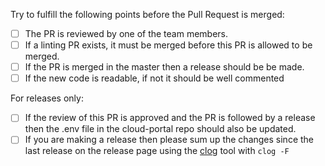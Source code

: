 Try to fulfill the following points before the Pull Request is merged:

- [ ] The PR is reviewed by one of the team members.
- [ ] If a linting PR exists, it must be merged before this PR is allowed to be merged.
- [ ] If the PR is merged in the master then a release should be be made.
- [ ] If the new code is readable, if not it should be well commented

For releases only:

- [ ] If the review of this PR is approved and the PR is followed by a release then the .env file 
  in the cloud-portal repo should also be updated. 
- [ ] If you are making a release then please sum up the changes since the last release on the release page using the [clog](https://github.com/clog-tool/clog-cli) tool with `clog -F`

